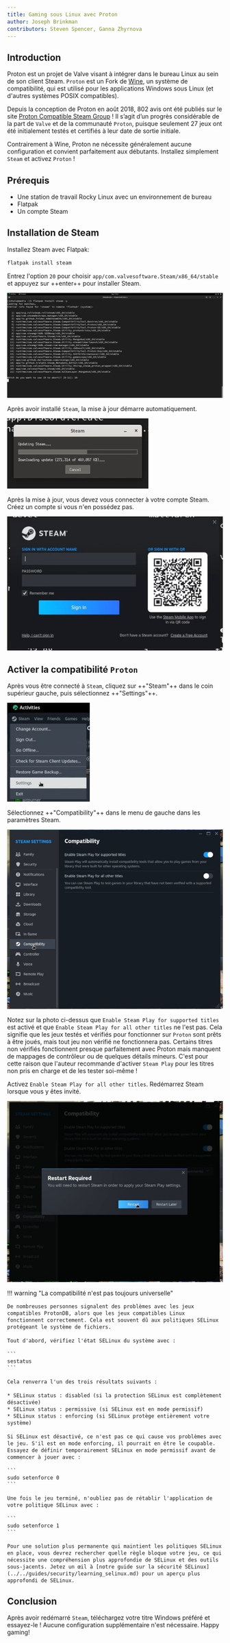 ```yaml
---
title: Gaming sous Linux avec Proton
author: Joseph Brinkman
contributors: Steven Spencer, Ganna Zhyrnova
---
```


## Introduction

Proton est un projet de Valve visant à intégrer dans le bureau Linux au sein de son client Steam. `Proton` est un Fork de [Wine](https://www.winehq.org/), un système de compatibilité, qui est utilisé pour les applications Windows sous Linux (et d'autres systèmes POSIX compatibles).

Depuis la conception de Proton en août 2018, 802 avis ont été publiés sur le site [Proton Compatible Steam Group](https://store.steampowered.com/curator/33483305-Proton-Compatible/about/) ! Il s’agit d’un progrès considérable de la part de `Valve` et de la communauté `Proton`, puisque seulement 27 jeux ont été initialement testés et certifiés à leur date de sortie initiale.

Contrairement à Wine, Proton ne nécessite généralement aucune configuration et convient parfaitement aux débutants. Installez simplement `Steam` et activez `Proton` !

## Prérequis

- Une station de travail Rocky Linux avec un environnement de bureau
- Flatpak
- Un compte Steam

## Installation de Steam

Installez Steam avec Flatpak:

```bash
flatpak install steam
```

Entrez l'option `20` pour choisir `app/com.valvesoftware.Steam/x86_64/stable` et appuyez sur ++enter++ pour installer Steam.

![Installing Steam option 20](images/Timeline_1_01_00_22_00.jpg)

Après avoir installé `Steam`, la mise à jour démarre automatiquement.

![Steam updates](images/Timeline_1_01_04_16_00.jpg)

Après la mise à jour, vous devez vous connecter à votre compte Steam. Créez un compte si vous n'en possédez pas.

![Steam](images/Timeline_1_01_06_09_04.jpg)

## Activer la compatibilité `Proton`

Après vous être connecté à `Steam`, cliquez sur ++"Steam"++ dans le coin supérieur gauche, puis sélectionnez ++"Settings"++.

![Steam settings](images/Timeline_1_01_10_18_38.jpg)

Sélectionnez ++"Compatibility"++ dans le menu de gauche dans les paramètres Steam.

![Compatibility settings](images/Timeline_1_01_10_58_27.jpg)

Notez sur la photo ci-dessus que `Enable Steam Play for supported titles` est activé et que `Enable Steam Play for all other titles` ne l'est pas. Cela signifie que les jeux testés et vérifiés pour fonctionner sur `Proton` sont prêts à être joués, mais tout jeu non vérifié ne fonctionnera pas. Certains titres non vérifiés fonctionnent presque parfaitement avec Proton mais manquent de mappages de contrôleur ou de quelques détails mineurs. C'est pour cette raison que l'auteur recommande d'activer `Steam Play` pour les titres non pris en charge et de les tester soi-même !

Activez `Enable Steam Play for all other titles`. Redémarrez Steam lorsque vous y êtes invité.

![Steam play for all other titles toggled](images/Timeline_1_01_11_07_44.jpg)

!!! warning "La compatibilité n'est pas toujours universelle"

````
De nombreuses personnes signalent des problèmes avec les jeux compatibles ProtonDB, alors que les jeux compatibles Linux fonctionnent correctement. Cela est souvent dû aux politiques SELinux protégeant le système de fichiers.

Tout d'abord, vérifiez l'état SELinux du système avec :

```
sestatus
```

Cela renverra l'un des trois résultats suivants :

* SELinux status : disabled (si la protection SELinux est complètement désactivée)
* SELinux status : permissive (si SELinux est en mode permissif)
* SELinux status : enforcing (si SELinux protège entièrement votre système)

Si SELinux est désactivé, ce n'est pas ce qui cause vos problèmes avec le jeu. S'il est en mode enforcing, il pourrait en être le coupable. Essayez de définir temporairement SELinux en mode permissif avant de commencer à jouer avec :

```
sudo setenforce 0
```

Une fois le jeu terminé, n'oubliez pas de rétablir l'application de votre politique SELinux avec :

```
sudo setenforce 1
```

Pour une solution plus permanente qui maintient les politiques SELinux en place, vous devrez rechercher quelle règle bloque votre jeu, ce qui nécessite une compréhension plus approfondie de SELinux et des outils sous-jacents. Jetez un œil à [notre guide sur la sécurité SELinux](../../guides/security/learning_selinux.md) pour un aperçu plus approfondi de SELinux.
````

## Conclusion

Après avoir redémarré `Steam`, téléchargez votre titre Windows préféré et essayez-le ! Aucune configuration supplémentaire n'est nécessaire. Happy gaming!
